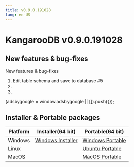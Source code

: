 ```yaml
---
title: v0.9.0.191028
lang: en-US
---
```


# KangarooDB v0.9.0.191028


## New features & bug-fixes
New features & bug-fixes
1. Edit table schema and save to database #5
2. 
3. 

<div>
    <script2 type="text/javascript" async="true" src="https://pagead2.googlesyndication.com/pagead/js/adsbygoogle.js" />
    <ins class="adsbygoogle"
        style="display:block; text-align:center;"
        data-ad-layout="in-article"
        data-ad-format="fluid"
        data-ad-client="ca-pub-3975819313740938"
        data-ad-slot="6760827895"></ins>
    <script2 type="text/javascript">
        (adsbygoogle = window.adsbygoogle || []).push({});
    </script2>
</div>

## Installer & Portable packages

| Platform          | Installer(64 bit) | Portable(64 bit)  |
|-------------------|-------------------|-------------------|
| Windows | [Windows Installer](https://github.com/dbkangaroo/kangaroo/releases/download/v0.9.0.191028/Kangaroo_0.9.0.191028_win64.exe) | [Windows Portable](https://github.com/dbkangaroo/kangaroo/releases/download/v0.9.0.191028/Kangaroo_0.9.0.191028_win64.7z) |
| Linux |  | [Ubuntu Portable](https://github.com/dbkangaroo/kangaroo/releases/download/v0.9.0.191028/Kangaroo_0.9.0.191028_ubuntu.zip) |
| MacOS |  | [MacOS Portable](https://github.com/dbkangaroo/kangaroo/releases/download/v0.9.0.191028/Kangaroo_0.9.0.191028_macos.zip) |
